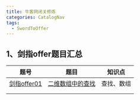 ```yaml
---
title: 牛客网闭关修炼
categories: CatalogNav
tags:
  - SwordToOffer
---
```




## 1、剑指offer题目汇总

| 题号                        | 题目                                                         | 知识点     |
| --------------------------- | ------------------------------------------------------------ | ---------- |
| [剑指offer01](剑指offer/01) | [二维数组中的查找](https://www.nowcoder.com/practice/abc3fe2ce8e146608e868a70efebf62e?tpId=13&tqId=11154&tPage=1&rp=1&ru=/ta/coding-interviews&qru=/ta/coding-interviews/question-ranking) | 查找、数组 |
|                             |                                                              |            |
|                             |                                                              |            |

